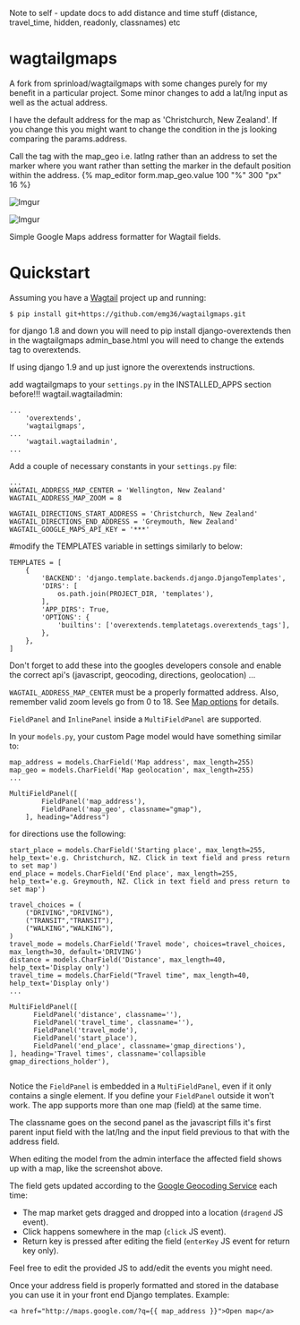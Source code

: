 Note to self - update docs to add distance and time stuff (distance, travel_time, hidden, readonly, classnames) etc

wagtailgmaps
==================

A fork from sprinload/wagtailgmaps with some changes purely for my benefit in a particular project. Some minor changes to add a lat/lng input as well as the actual address. 

I have the default address for the map as 'Christchurch, New Zealand'. If you change this you might want to change the condition in the js looking comparing the params.address.

Call the tag with the map_geo i.e. latlng rather than an address to set the marker where you want rather than setting the marker in the default position within the address. {% map_editor form.map_geo.value 100 "%" 300 "px" 16 %}

![Imgur](http://i.imgur.com/4QQ5dub.png)

![Imgur](http://i.imgur.com/LYpOoe5.png)


Simple Google Maps address formatter for Wagtail fields.

# Quickstart

Assuming you have a [Wagtail](https://wagtail.io/) project up and running:

``` $ pip install git+https://github.com/emg36/wagtailgmaps.git ```

for django 1.8 and down you will need to pip install django-overextends
then in the wagtailgmaps admin_base.html you will need to change the extends tag to overextends. 

If using django 1.9 and up just ignore the overextends instructions.

add wagtailgmaps to your `settings.py` in the INSTALLED_APPS section before!!! wagtail.wagtailadmin:

```
...
    'overextends',
    'wagtailgmaps',
...
    'wagtail.wagtailadmin',
...
```

Add a couple of necessary constants in your `settings.py` file:

```
...
WAGTAIL_ADDRESS_MAP_CENTER = 'Wellington, New Zealand'
WAGTAIL_ADDRESS_MAP_ZOOM = 8

WAGTAIL_DIRECTIONS_START_ADDRESS = 'Christchurch, New Zealand'
WAGTAIL_DIRECTIONS_END_ADDRESS = 'Greymouth, New Zealand'
WAGTAIL_GOOGLE_MAPS_API_KEY = '***'
```
#modify the TEMPLATES variable in settings similarly to below:
```
TEMPLATES = [
    {
        'BACKEND': 'django.template.backends.django.DjangoTemplates',
        'DIRS': [
            os.path.join(PROJECT_DIR, 'templates'),
        ],
        'APP_DIRS': True,
        'OPTIONS': {
            'builtins': ['overextends.templatetags.overextends_tags'],
        },
    },
]
```
Don't forget to add these into the googles developers console and enable the correct api's (javascript, geocoding, directions, geolocation)
...

`WAGTAIL_ADDRESS_MAP_CENTER` must be a properly formatted address. Also, remember valid zoom levels go from 0 to 18. See [Map options](https://developers.google.com/maps/documentation/javascript/tutorial#MapOptions) for details.

`FieldPanel` and `InlinePanel` inside a `MultiFieldPanel` are supported.

In your `models.py`, your custom Page model would have something similar to:

```
map_address = models.CharField('Map address', max_length=255)
map_geo = models.CharField('Map geolocation', max_length=255)
...    
    
MultiFieldPanel([
        FieldPanel('map_address'),
        FieldPanel('map_geo', classname="gmap"),
    ], heading="Address")
```
for directions use the following:
```
start_place = models.CharField('Starting place', max_length=255, help_text='e.g. Christchurch, NZ. Click in text field and press return to set map')
end_place = models.CharField('End place', max_length=255, help_text='e.g. Greymouth, NZ. Click in text field and press return to set map')

travel_choices = (
    ("DRIVING","DRIVING"),
    ("TRANSIT","TRANSIT"),
    ("WALKING","WALKING"),
)
travel_mode = models.CharField('Travel mode', choices=travel_choices, max_length=30, default='DRIVING')
distance = models.CharField('Distance', max_length=40, help_text='Display only')
travel_time = models.CharField("Travel time", max_length=40, help_text='Display only')
...

MultiFieldPanel([
      FieldPanel('distance', classname=''),
      FieldPanel('travel_time', classname=''),
      FieldPanel('travel_mode'),
      FieldPanel('start_place'),
      FieldPanel('end_place', classname='gmap_directions'),
], heading='Travel times', classname='collapsible gmap_directions_holder'),
        
```

Notice the `FieldPanel` is embedded in a `MultiFieldPanel`, even if it only contains a single element. If you define your `FieldPanel` outside it won't work. The app supports more than one map (field) at the same time.

The classname goes on the second panel as the javascript fills it's first parent input field with the lat/lng and the input field previous to that with the address field.

When editing the model from the admin interface the affected field shows up with a map, like the screenshot above.

The field gets updated according to the [Google Geocoding Service](https://developers.google.com/maps/documentation/geocoding/) each time:

* The map market gets dragged and dropped into a location (`dragend` JS event).
* Click happens somewhere in the map (`click` JS event).
* Return key is pressed after editing the field (`enterKey` JS event for return key only).

Feel free to edit the provided JS to add/edit the events you might need.

Once your address field is properly formatted and stored in the database you can use it in your front end Django templates. Example:

```
<a href="http://maps.google.com/?q={{ map_address }}">Open map</a>
```
